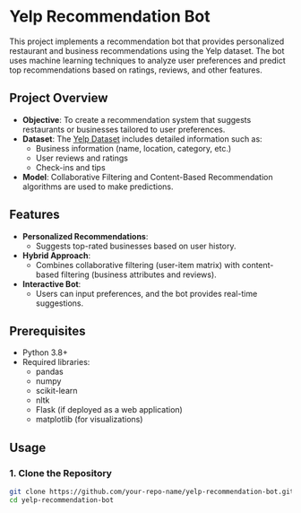 # Yelp Recommendation Bot

This project implements a recommendation bot that provides personalized restaurant and business recommendations using the Yelp dataset. The bot uses machine learning techniques to analyze user preferences and predict top recommendations based on ratings, reviews, and other features.

## Project Overview

- **Objective**: To create a recommendation system that suggests restaurants or businesses tailored to user preferences.
- **Dataset**: The [Yelp Dataset](https://www.yelp.com/dataset) includes detailed information such as:
  - Business information (name, location, category, etc.)
  - User reviews and ratings
  - Check-ins and tips
- **Model**: Collaborative Filtering and Content-Based Recommendation algorithms are used to make predictions.

## Features

- **Personalized Recommendations**:
  - Suggests top-rated businesses based on user history.
- **Hybrid Approach**:
  - Combines collaborative filtering (user-item matrix) with content-based filtering (business attributes and reviews).
- **Interactive Bot**:
  - Users can input preferences, and the bot provides real-time suggestions.

## Prerequisites

- Python 3.8+
- Required libraries:
  - pandas
  - numpy
  - scikit-learn
  - nltk
  - Flask (if deployed as a web application)
  - matplotlib (for visualizations)

## Usage

### 1. Clone the Repository
```bash
git clone https://github.com/your-repo-name/yelp-recommendation-bot.git
cd yelp-recommendation-bot
